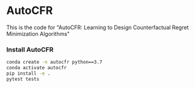 # AutoCFR
This is the code for "AutoCFR: Learning to Design Counterfactual Regret Minimization Algorithms"

### Install AutoCFR

```bash
conda create -n autocfr python==3.7
conda activate autocfr
pip install -e .
pytest tests
```


